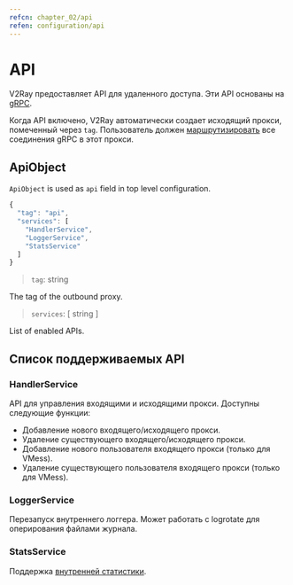 ```yaml
---
refcn: chapter_02/api
refen: configuration/api
---
```

# API

V2Ray предоставляет API для удаленного доступа. Эти API основаны на [gRPC](https://grpc.io/).

Когда API включено, V2Ray автоматически создает исходящий прокси, помеченный через `tag`. Пользователь должен [маршрутизировать](routing.md) все соединения gRPC в этот прокси.

## ApiObject

`ApiObject` is used as `api` field in top level configuration.

```javascript
{
  "tag": "api",
  "services": [
    "HandlerService",
    "LoggerService",
    "StatsService"
  ]
}
```

> `tag`: string

The tag of the outbound proxy.

> `services`: \[ string \]

List of enabled APIs.

## Список поддерживаемых API

### HandlerService

API для управления входящими и исходящими прокси. Доступны следующие функции:

* Добавление нового входящего/исходящего прокси.
* Удаление существующего входящего/исходящего прокси.
* Добавление нового пользователя входящего прокси (только для VMess).
* Удаление существующего пользователя входящего прокси (только для VMess).

### LoggerService

Перезапуск внутреннего логгера. Может работать с logrotate для оперирования файлами журнала.

### StatsService

Поддержка [внутренней статистики](stats.md).